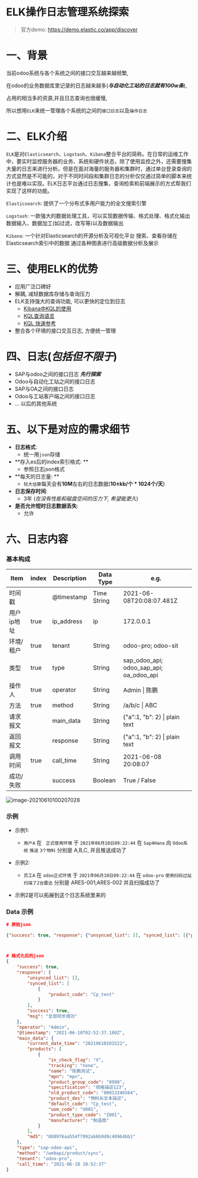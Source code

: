 # ELK操作日志管理系统探索

> 官方demo: https://demo.elastic.co/app/discover

# 一、背景

当前odoo系统与各个系统之间的接口交互越来越频繁, 

在odoo的业务数据库里记录的日志越来越多(***与自动化工站的日志就有100w条***), 

占用的相当多的资源,并且日志查询也很缓慢,

所以想用`ELK`来统一管理各个系统的之间的`接口日志`以及`操作日志`

# 二、ELK介绍

`ELK`是对`Elasticsearch`、`Logstash`、`Kibana`整合平台的简称。在日常的运维工作中，要实时监控服务器的业务、系统和硬件状态，除了使用监控之外，还需要搜集大量的日志来进行分析。但是在面对海量的服务器和集群时，通过单台登录查询的方式显然是不可能的，对于不同时间段和集群日志的分析仅仅通过简单的脚本来统计也是难以实现。ELK日志平台通过日志搜集，查询检索和前端展示的方式帮我们实现了这样的功能。

`Elasticsearch`: 提供了一个分布式多用户能力的全文搜索引擎

`Logstash`: 一款强大的数据处理工具，可以实现数据传输、格式处理、格式化输出
数据输入、数据加工(如过滤，改写等)以及数据输出

`Kibana`: 一个针对Elasticsearch的开源分析及可视化平台
搜索、查看存储在Elasticsearch索引中的数据
通过各种图表进行高级数据分析及展示

# 三、使用ELK的优势

- 应用广泛口碑好
- 解耦, 减轻数据库存储与查询压力
- ELK支持强大的查询功能, 可以更快的定位到日志
  - [Kibana中KQL的使用](https://blog.wj2015.com/2020/08/26/kibana%E4%B8%ADkql%E7%9A%84%E4%BD%BF%E7%94%A8/)
  - [KQL查询语言](https://docs.microsoft.com/zh-cn/sharepoint/dev/general-development/keyword-query-language-kql-syntax-reference)
  - [KQL 快速参考](https://docs.microsoft.com/zh-cn/azure/data-explorer/kql-quick-reference)
- 整合各个环境的接口交互日志, 方便统一管理

# 四、日志(***包括但不限于***)

- SAP与odoo之间的接口日志 ***先行探索***
- Odoo与自动化工站之间的接口日志
- SAP与OA之间的接口日志
- Odoo与工站客户端之间的接口日志
- ... 以后的其他系统

# 五、以下是对应的需求细节

- **日志格式**: 
  - 统一用`json`存储
- **存入es后的index索引格式: **
  - 参照日志json格式
- **每天的日志量: **
  - `较大估算`每天会有**10M**左右的日志数据(**10±kb/个 * 1024个/天**)
- **日志保存时间**: 
  - 3年 (*在没有性能和磁盘空间的压力下, 希望能更久*)
- **是否允许短时日志数据丢失**: 
  - 允许

# 六、日志内容

### 基本构成

| Item              | index  | Description   | Data Type | e.g. |
| ----------------- | ------------- | ------------- | ----------------- | ----------------- |
| 时间戳 |  | @timestamp | Time String | 2021-06-08T20:08:07.481Z |
| 用户ip地址 | true | ip_address | ip | 172.0.0.1 |
| 环境/租户 | true | tenant | String | odoo-pro; odoo-sit |
| 类型          | true      | type          | String | sap_odoo_api; odoo_sap_api; oa_odoo_api |
| 操作人 | true | operator | String | Admin \| 陈鹏 |
| 方法         | true     | method     | String | /a/b/c \|  ABC |
| 请求报文      |       | main_data | String | {"a":1, "b": 2} \| plain text |
| 返回报文      |       | response | String | {"a":1, "b": 2} \| plain text |
| 调用时间      | true  | call_time     | String | 2021-06-08 20:08:07 |
| 成功/失败 |  | success       | Boolean | True / False |

![image-20210610100207028](https://cdn.jsdelivr.net/gh/ihatebeans/images@main/img/image-20210610100207028.png)

### 示例

- 示例1:
  - `用户A` 在 ` 正式使用环境` 于 `2021年06月10日09:22:44` 在 `Sap4Hana` 向 `Odoo系统` `推送` `3个物料` 分别是 A,B,C, 并且推送成功了

- 示例2:
  - `员工A` 在 `odoo正式环境` 于 `2021年06月10日09:22:44` 在 `odoo-pro` `使用扫码过站` `扫描了2台雷达` 分别是 ARES-001;ARES-002 并且扫描成功了

- 示例2是可以拓展到这个日志系统里来的

### Data 示例

```json
# 原始json

{"success": true, "response": {"unsynced_list": [], "synced_list": [{"product_code": "Cp_test"}], "success": true, "msg": "全部同步成功"}, "operator": "Admin", "@timestamp": "2021-06-10T02:52:37.100Z", "main_data": {"current_date_time": "20210610101522", "products": [{"in_check_flag": "X", "tracking": "none", "name": "陈鹏测试", "mpn": "mpn", "product_group_code": "8990", "specification": "规格描述123", "old_product_code": "00013246564", "product_des": "物料长文本描述", "default_code": "Cp_test", "uom_code": "U001", "product_type_code": "Z001", "manufacturer": "制造商"}], "md5": "088976aa554f7992ab6b9d9c40964bb1"}, "type": "sap-odoo-api", "method": "/webapi/product/sync", "tenant": "odoo-pro", "call_time": "2021-06-10 10:52:37"}



# 格式化后的json
{
    "success": true,
    "response": {
        "unsynced_list": [],
        "synced_list": [
            {
                "product_code": "Cp_test"
            }
        ],
        "success": true,
        "msg": "全部同步成功"
    },
    "operator": "Admin",
    "@timestamp": "2021-06-10T02:52:37.100Z",
    "main_data": {
        "current_date_time": "20210610101522",
        "products": [
            {
                "in_check_flag": "X",
                "tracking": "none",
                "name": "陈鹏测试",
                "mpn": "mpn",
                "product_group_code": "8990",
                "specification": "规格描述123",
                "old_product_code": "00013246564",
                "product_des": "物料长文本描述",
                "default_code": "Cp_test",
                "uom_code": "U001",
                "product_type_code": "Z001",
                "manufacturer": "制造商"
            }
        ],
        "md5": "088976aa554f7992ab6b9d9c40964bb1"
    },
    "type": "sap-odoo-api",
    "method": "/webapi/product/sync",
    "tenant": "odoo-pro",
    "call_time": "2021-06-10 10:52:37"
}
```



